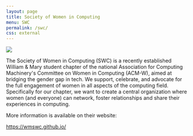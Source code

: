 ```yaml
---
layout: page
title: Society of Women in Computing
menu: SWC
permalink: /swc/
css: external
---
```


<img id="logo" src="{{ site.baseurl }}/images/swc.jpg" />

The Society of Women in Computing (SWC) is a recently established William & Mary
student chapter of the national Association for Computing Machinery's Committee
on Women in Computing (ACM-W), aimed at bridging the gender gap in tech.
We support, celebrate, and advocate for the full engagement of women in all
aspects of the computing field. Specifically for our chapter, we want to create
a central organization where women (and everyone) can network, foster
relationships and share their experiences in computing.


More information is available on their website:

<a id="link" href="https://wmswc.github.io/">https://wmswc.github.io/</a>
